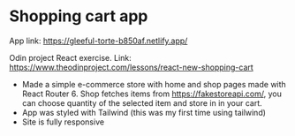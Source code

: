 # Shopping cart app

App link: https://gleeful-torte-b850af.netlify.app/

Odin project React exercise. Link: https://www.theodinproject.com/lessons/react-new-shopping-cart

- Made a simple e-commerce store with home and shop pages made with React Router 6. Shop fetches items from https://fakestoreapi.com/, you can choose quantity of the selected item and store in in your cart.
- App was styled with Tailwind (this was my first time using tailwind)
- Site is fully responsive
